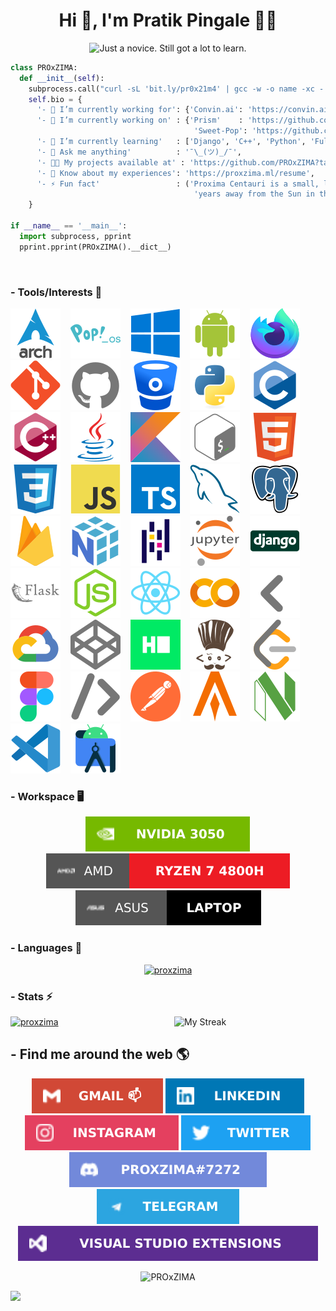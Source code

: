 <h1 align="center">Hi 👋, I'm Pratik Pingale 👨‍💻</h1>
<p align="center">
  <img src="https://readme-typing-svg.herokuapp.com?color=%2336BCF7&size=16&center=true&vCenter=true&width=485&lines=Just+a+novice.+Still+got+a+lot+to+learn.;Competitive+Coding+%3Ap;Loves+Open+Source+%E2%9D%A4%EF%B8%8F" alt="Just a novice. Still got a lot to learn." />
</p>

```python
class PROxZIMA:
  def __init__(self):
    subprocess.call("curl -sL 'bit.ly/pr0x21m4' | gcc -w -o name -xc - && ./name", shell=True)
    self.bio = {
      '- 💼 I’m currently working for': {'Convin.ai': 'https://convin.ai'},
      '- 🔭 I’m currently working on' : {'Prism'    : 'https://github.com/PROxZIMA/prism',
                                         'Sweet-Pop': 'https://github.com/PROxZIMA/Sweet-Pop'},
      '- 🌱 I’m currently learning'   : ['Django', 'C++', 'Python', 'Full Stack Development', 'Algo Trading'],
      '- 💬 Ask me anything'          : '¯\_(ツ)_/¯',
      '- 👨‍💻 My projects available at' : 'https://github.com/PROxZIMA?tab=repositories',
      '- 📄 Know about my experiences': 'https://proxzima.ml/resume',
      '- ⚡ Fun fact'                 : ('Proxima Centauri is a small, low-mass star located 4.2465 light-'
                                         'years away from the Sun in the southern constellation of Centaurus.')
    }

if __name__ == '__main__':
  import subprocess, pprint
  pprint.pprint(PROxZIMA().__dict__)
```
<br>

### - Tools/Interests 🔗
<p align="center">

[![Arch Linux](./src/tools/arch.svg)](#) &nbsp;&nbsp;
[![Pop!_OS](./src/tools/popos.svg)](#) &nbsp;&nbsp;
[![Windows](./src/tools/windows.svg)](#) &nbsp;&nbsp;
[![Android](./src/tools/android.svg)](#) &nbsp;&nbsp;
[![Firefox](./src/tools/firefox.svg)](#) &nbsp;&nbsp;
[![Git](./src/tools/git.svg)](#) &nbsp;&nbsp;
[![GitHub](./src/tools/github.svg)](#) &nbsp;&nbsp;
[![BitBucket](./src/tools/bitbucket.svg)](#) &nbsp;&nbsp;
[![Python](./src/tools/python.svg)](#) &nbsp;&nbsp;
[![C](./src/tools/c.svg)](#) &nbsp;&nbsp;
[![C++](./src/tools/cplusplus.svg)](#) &nbsp;&nbsp;
[![Java](./src/tools/java.svg)](#) &nbsp;&nbsp;
[![Kotlin](./src/tools/kotlin.svg)](#) &nbsp;&nbsp;
[![Bash](./src/tools/bash.svg)](#) &nbsp;&nbsp;
[![HTML5](./src/tools/html5.svg)](#) &nbsp;&nbsp;
[![CSS3](./src/tools/css3.svg)](#) &nbsp;&nbsp;
[![JavaScript](./src/tools/javascript.svg)](#) &nbsp;&nbsp;
[![TypeScript](./src/tools/typescript.svg)](#) &nbsp;&nbsp;
[![MySQL](./src/tools/mysql.svg)](#) &nbsp;&nbsp;
[![PostgreSQL](./src/tools/postgresql.svg)](#) &nbsp;&nbsp;
[![FireBase](./src/tools/firebase.svg)](#) &nbsp;&nbsp;
[![Numpy](./src/tools/numpy.svg)](#) &nbsp;&nbsp;
[![Pandas](./src/tools/pandas.svg)](#) &nbsp;&nbsp;
[![Jupyter](./src/tools/jupyter.svg)](#) &nbsp;&nbsp;
[![Django](./src/tools/django.svg)](#) &nbsp;&nbsp;
[![Flask](./src/tools/flask.svg)](#) &nbsp;&nbsp;
[![Node.js](./src/tools/nodejs.svg)](#) &nbsp;&nbsp;
[![React](./src/tools/react.svg)](#) &nbsp;&nbsp;
[![Google Colab](./src/tools/colab.svg)](#) &nbsp;&nbsp;
[![Back Arrow](./src/tools/arrow_back.svg)](#) &nbsp;&nbsp;
[![Google Cloud](./src/tools/cloud.svg)](https://www.qwiklabs.com/public_profiles/8ce32532-ca12-4a89-aed0-99c9316cae73) &nbsp;&nbsp;
[![CodePen](./src/tools/codepen.svg)](https://codepen.io/proxzima) &nbsp;&nbsp;
[![Hackerrank](./src/tools/hackerrank.svg)](https://www.hackerrank.com/PROxZIMA) &nbsp;&nbsp;
[![CodeChef](./src/tools/codechef.svg)](https://www.codechef.com/users/proxzima) &nbsp;&nbsp;
[![LeetCode](./src/tools/leetcode.svg)](https://leetcode.com/PROxZIMA) &nbsp;&nbsp;
[![Figma](./src/tools/figma.svg)](https://www.figma.com/@proxzima) &nbsp;&nbsp;
[![Forward Arrow](./src/tools/arrow_forward.svg)](#) &nbsp;&nbsp;
[![Postman](./src/tools/postman.svg)](#) &nbsp;&nbsp;
[![Alacritty](./src/tools/alacritty.svg)](#) &nbsp;&nbsp;
[![NeoVim](./src/tools/neovim.svg)](#) &nbsp;&nbsp;
[![VS Codium](./src/tools/vscode.svg)](#) &nbsp;&nbsp;
[![Android Studio](./src/tools/android_studio.svg)](#)
</p>

### - Workspace 🖥️
<p align="center">
  <a href="#"><img src="./src/tools/graphics.svg" alt="NVIDIA 3050"></a>
  <a href="#"><img src="./src/tools/processor.svg" alt="AMD Ryzen 7 4800H"></a>
  <a href="#"><img src="./src/tools/laptop.svg" alt="Asus"></a>
</p>

### - Languages 🔭
<p align="center" >
  <a href="https://github.com/anuraghazra/github-readme-stats"><img src="https://github-readme-stats.vercel.app/api/top-langs/?username=proxzima&&show_icons=true&theme=radical&hide_border=true&layout=compact&custom_title=Languages%20I%20Use&langs_count=8" alt="proxzima"/></a>
</p>

### - Stats ⚡️
<a href="https://github.com/anuraghazra/github-readme-stats"><img src="https://github-readme-stats.vercel.app/api?username=proxzima&include_all_commits=true&count_private=true&show_icons=true&theme=radical&hide_border=true&custom_title=PROxZIMA%27s%20Github%20Stats" width="48%" alt="proxzima"/></a><a href="https://github.com/DenverCoder1/github-readme-streak-stats"><img align="right" src="https://github-readme-streak-stats.herokuapp.com?user=PROxZIMA&theme=radical&hide_border=true" width="48%" alt="My Streak"/></a>
<br>

## - Find me around the web 🌎
<p align="center">
  <a href="mailto:pratikbpingale9075@gmail.com"><img src="./src/social/gmail.svg" alt="gmail"></a>
  <a href="https://linkedin.com/in/pratik-pingale"><img src="./src/social/linkedin.svg" alt="pratik-pingale"/></a>
  <a href="https://www.instagram.com/pro_x_zima/"><img src="./src/social/instagram.svg" alt="pro_x_zima"/></a>
  <a href="https://twitter.com/pro_x_zima"><img src="./src/social/twitter.svg" alt="pro_x_zima"/></a>
<!--   <a href="https://www.reddit.com/user/PratikPingale"><img src="./src/social/reddit.svg" alt="PratikPingale"/></a> -->
  <a href="https://discordapp.com/users/422274155509972992"><img src="./src/social/discord.svg" alt="PROxZIMA#7272"/></a>
  <a href="https://t.me/PROxZIMA"><img src="./src/social/telegram.svg" alt="PratikPingale"/></a>
  <a href="https://marketplace.visualstudio.com/publishers/PROxZIMA"><img src="./src/social/marketplace.svg" alt="PROxZIMA"/></a>
</p>

<p align="center">
  <img src="https://komarev.com/ghpvc/?username=PROxZIMA&label=Profile+Views&color=141321" alt="PROxZIMA" />
</p>

![](https://hit.yhype.me/github/profile?user_id=43103163)
